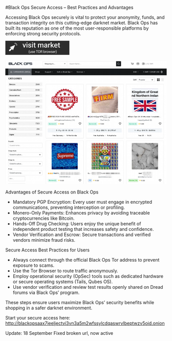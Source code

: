 #Black Ops Secure Access – Best Practices and Advantages

Accessing Black Ops securely is vital to protect your anonymity, funds, and transaction integrity on this cutting-edge darknet market. Black Ops has built its reputation as one of the most user-responsible platforms by enforcing strong security protocols.
 
[<img src="/asset/crisp.webp" width="200">](http://blackopsaax7ieeljectvi3vn3a5m2wfssylcdqaswrvlbeptwzv5oid.onion)

<a href="http://blackopsaax7ieeljectvi3vn3a5m2wfssylcdqaswrvlbeptwzv5oid.onion"><img src="/asset/piece.webp" alt="Verified blackops dark web" style="max-width: 100%;"></a>
 
Advantages of Secure Access on Black Ops

- Mandatory PGP Encryption: Every user must engage in encrypted communications, preventing interception or profiling.
- Monero-Only Payments: Enhances privacy by avoiding traceable cryptocurrencies like Bitcoin.
- Hands-Off Drug Checking: Users enjoy the unique benefit of independent product testing that increases safety and confidence.
- Vendor Verification and Escrow: Secure transactions and verified vendors minimize fraud risks.

Secure Access Best Practices for Users

- Always connect through the official Black Ops Tor address to prevent exposure to scams.
- Use the Tor Browser to route traffic anonymously.
- Employ operational security (OpSec) tools such as dedicated hardware or secure operating systems (Tails, Qubes OS).
- Use vendor verification and review test results openly shared on Dread forums via Black Ops’ program.

These steps ensure users maximize Black Ops’ security benefits while shopping in a safer darknet environment.

Start your secure access here: http://blackopsaax7ieeljectvi3vn3a5m2wfssylcdqaswrvlbeptwzv5oid.onion

Update:  18 September Fixed broken url, now active